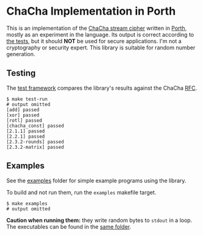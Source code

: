 # ChaCha Implementation in Porth

This is an implementation of the [ChaCha stream cipher](https://en.wikipedia.org/wiki/ChaCha_(cipher)#ChaCha_variant) written in [Porth](https://gitlab.com/tsoding/porth), mostly as an experiment in the language.
Its output is correct according to [the tests](./src/test.porth), but it should **NOT** be used for secure applications.
I'm not a cryptography or security expert.
This library is suitable for random number generation.

## Testing

The [test framework](./src/test.porth) compares the library's results against the ChaCha [RFC](./res/chacha-rfc7539.txt).

```console
$ make test-run
# output omitted
[add] passed
[xor] passed
[rotl] passed
[chacha_const] passed
[2.1.1] passed
[2.2.1] passed
[2.3.2-rounds] passed
[2.3.2-matrix] passed
```

## Examples

See the [examples](./examples) folder for simple example programs using the library.

To build and not run them, run the `examples` makefile target.
```console
$ make examples
# output omitted
```
**Caution when running them:** they write random bytes to `stdout` in a loop.
The executables can be found in the [same folder](./examples).
